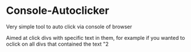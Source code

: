 # Console-Autoclicker
Very simple tool to auto click via console of browser

Aimed at click divs with specific text in them, for example if you wanted to oclick on all divs that contained the text "2
